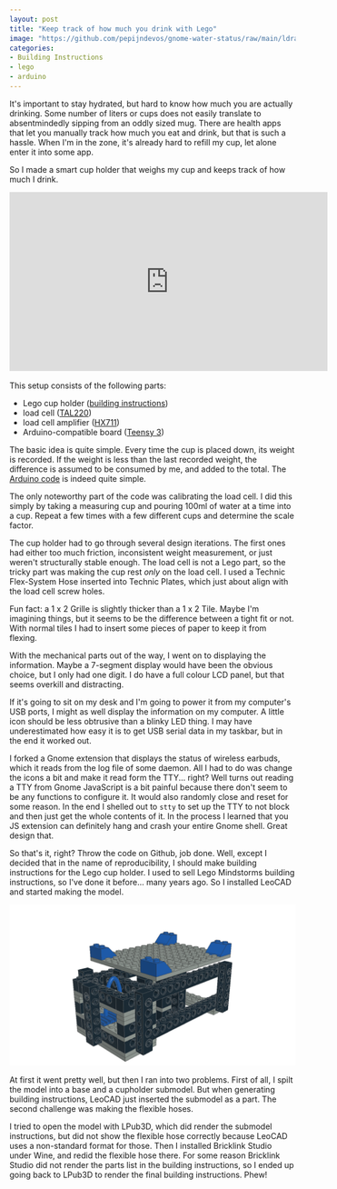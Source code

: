 ```yaml
---
layout: post
title: "Keep track of how much you drink with Lego"
image: "https://github.com/pepijndevos/gnome-water-status/raw/main/ldraw/scale_lc.png"
categories:
- Building Instructions
- lego
- arduino
---
```


It's important to stay hydrated, but hard to know how much you are actually drinking.
Some number of liters or cups does not easily translate to absentmindedly sipping from an oddly sized mug.
There are health apps that let you manually track how much you eat and drink, but that is such a hassle.
When I'm in the zone, it's already hard to refill my cup, let alone enter it into some app.

So I made a smart cup holder that weighs my cup and keeps track of how much I drink.

<iframe width="560" height="315" src="https://www.youtube.com/embed/eixtwrICMIs" title="YouTube video player" frameborder="0" allow="accelerometer; autoplay; clipboard-write; encrypted-media; gyroscope; picture-in-picture" allowfullscreen> </iframe>

This setup consists of the following parts:
* Lego cup holder ([building instructions](https://github.com/pepijndevos/gnome-water-status/raw/main/ldraw/scale_lpub3d.pdf))
* load cell ([TAL220](https://www.sparkfun.com/products/13329))
* load cell amplifier ([HX711](https://www.sparkfun.com/products/13879))
* Arduino-compatible board ([Teensy 3](https://www.pjrc.com/teensy/teensy31.html))

The basic idea is quite simple. Every time the cup is placed down, its weight is recorded. If the weight is less than the last recorded weight, the difference is assumed to be consumed by me, and added to the total.
The [Arduino code](https://github.com/pepijndevos/gnome-water-status/blob/main/watergauge/watergauge.ino) is indeed quite simple.

The only noteworthy part of the code was calibrating the load cell.
I did this simply by taking a measuring cup and pouring 100ml of water at a time into a cup.
Repeat a few times with a few different cups and determine the scale factor.

The cup holder had to go through several design iterations.
The first ones had either too much friction, inconsistent weight measurement, or just weren't structurally stable enough.
The load cell is not a Lego part, so the tricky part was making the cup rest *only* on the load cell.
I used a Technic Flex-System Hose inserted into Technic Plates, which just about align with the load cell screw holes.

Fun fact: a 1 x 2 Grille is slightly thicker than a 1 x 2 Tile.
Maybe I'm imagining things, but it seems to be the difference between a tight fit or not.
With normal tiles I had to insert some pieces of paper to keep it from flexing.

With the mechanical parts out of the way, I went on to displaying the information.
Maybe a 7-segment display would have been the obvious choice, but I only had one digit.
I do have a full colour LCD panel, but that seems overkill and distracting.

If it's going to sit on my desk and I'm going to power it from my computer's USB ports, I might as well display the information on my computer.
A little icon should be less obtrusive than a blinky LED thing.
I may have underestimated how easy it is to get USB serial data in my taskbar, but in the end it worked out.

I forked a Gnome extension that displays the status of wireless earbuds, which it reads from the log file of some daemon.
All I had to do was change the icons a bit and make it read form the TTY... right?
Well turns out reading a TTY from Gnome JavaScript is a bit painful because there don't seem to be any functions to configure it.
It would also randomly close and reset for some reason.
In the end I shelled out to `stty` to set up the TTY to not block and then just get the whole contents of it.
In the process I learned that you JS extension can definitely hang and crash your entire Gnome shell. Great design that.

So that's it, right? Throw the code on Github, job done. Well, except I decided that in the name of reproducibility, I should make building instructions for the Lego cup holder.
I used to sell Lego Mindstorms building instructions, so I've done it before... many years ago.
So I installed LeoCAD and started making the model.

![LDraw model](https://github.com/pepijndevos/gnome-water-status/raw/main/ldraw/scale_lc.png)

At first it went pretty well, but then I ran into two problems.
First of all, I spilt the model into a base and a cupholder submodel.
But when generating building instructions, LeoCAD just inserted the submodel as a part.
The second challenge was making the flexible hoses.

I tried to open the model with LPub3D, which did render the submodel instructions, but did not show the flexible hose correctly because LeoCAD uses a non-standard format for those.
Then I installed Bricklink Studio under Wine, and redid the flexible hose there.
For some reason Bricklink Studio did not render the parts list in the building instructions, so I ended up going back to LPub3D to render the final building instructions. Phew!
